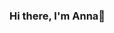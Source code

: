 ### Hi there, I'm Anna👋

<!--
**anikfe/anikfe** is a ✨ _special_ ✨ repository because its `README.md` (this file) appears on your GitHub profile.

Here are some ideas to get you started:

- 🔭 I’m currently working on finishing the Data Science Bootcamp with HyperionDev
- 🌱 I’m currently learning Python, Machine Learning, NLP, Data Analysis
- 👯 I’m looking to collaborate on any above
- 🤔 I’m looking for help with Machine Learning, Data Analysis
- 💬 Ask me about anything
- 📫 How to reach me: zak.anikfe@gmail.com
- 😄 Pronouns: she/her
-->
